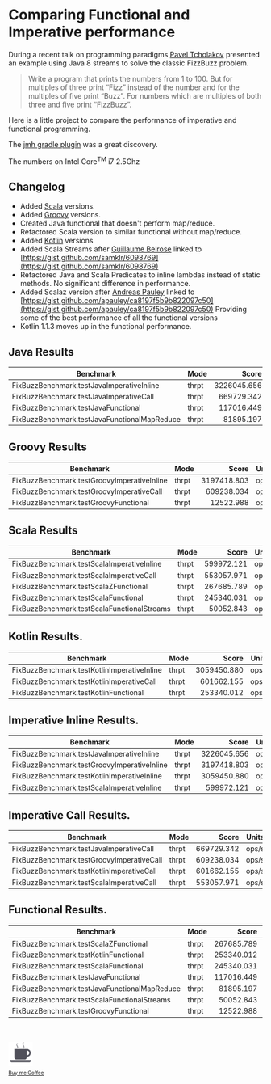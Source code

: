 # Comparing Functional and Imperative performance

During a recent talk on programming paradigms [Pavel Tcholakov](https://twitter.com/pavletko) presented an example using
Java 8 streams to solve the classic FizzBuzz problem.

> Write a program that prints the numbers from 1 to 100.
  But for multiples of three print “Fizz” instead of the number and for the multiples of five print “Buzz”.
  For numbers which are multiples of both three and five print “FizzBuzz”.

Here is a little project to compare the performance of imperative and functional programming.

The [jmh gradle plugin](https://github.com/melix/jmh-gradle-plugin) was a great discovery.


The numbers on Intel Core<sup>TM</sup> i7 2.5Ghz

## Changelog
* Added [Scala](http://www.scala-lang.org) versions.
* Added [Groovy](http://www.groovy-lang.org) versions.
* Created Java functional that doesn't perform map/reduce.
* Refactored Scala version to similar functional without map/reduce.
* Added [Kotlin](https://kotlinlang.org) versions
* Added Scala Streams after [Guillaume Belrose](https://twitter.com/gbelrose) linked to [https://gist.github.com/samklr/6098769](https://gist.github.com/samklr/6098769)
* Refactored Java and Scala Predicates to inline lambdas instead of static methods. No significant difference in performance.
* Added Scalaz version after [Andreas Pauley](https://twitter.com/apauley) linked to [https://gist.github.com/apauley/ca8197f5b9b822097c50](https://gist.github.com/apauley/ca8197f5b9b822097c50) Providing some of the best performance of all the functional versions
* Kotlin 1.1.3 moves up in the functional performance.

## Java Results
|Benchmark | Mode | Score|Units|
|----------|------|-----:|-----|
|FixBuzzBenchmark.testJavaImperativeInline   | thrpt |  3226045.656| ops/s|
|FixBuzzBenchmark.testJavaImperativeCall     | thrpt |   669729.342| ops/s|
|FixBuzzBenchmark.testJavaFunctional         | thrpt |   117016.449| ops/s|
|FixBuzzBenchmark.testJavaFunctionalMapReduce| thrpt |    81895.197| ops/s|

## Groovy Results
|Benchmark | Mode | Score|Units|
|----------|------|-----:|-----|
|FixBuzzBenchmark.testGroovyImperativeInline | thrpt |  3197418.803| ops/s|
|FixBuzzBenchmark.testGroovyImperativeCall   | thrpt |   609238.034| ops/s|
|FixBuzzBenchmark.testGroovyFunctional       | thrpt |    12522.988| ops/s|

## Scala Results
|Benchmark | Mode | Score|Units|
|----------|------|-----:|-----|
|FixBuzzBenchmark.testScalaImperativeInline  | thrpt |   599972.121| ops/s|
|FixBuzzBenchmark.testScalaImperativeCall    | thrpt |   553057.971| ops/s|
|FixBuzzBenchmark.testScalaZFunctional       | thrpt |   267685.789| ops/s|
|FixBuzzBenchmark.testScalaFunctional        | thrpt |   245340.031| ops/s|
|FixBuzzBenchmark.testScalaFunctionalStreams | thrpt |    50052.843| ops/s|

## Kotlin Results.
|Benchmark | Mode | Score|Units|
|----------|------|-----:|-----|
|FixBuzzBenchmark.testKotlinImperativeInline | thrpt |  3059450.880| ops/s|
|FixBuzzBenchmark.testKotlinImperativeCall   | thrpt |   601662.155| ops/s|
|FixBuzzBenchmark.testKotlinFunctional       | thrpt |   253340.012| ops/s|

## Imperative Inline Results.
|Benchmark | Mode | Score|Units|
|----------|------|-----:|-----|
|FixBuzzBenchmark.testJavaImperativeInline   | thrpt |  3226045.656| ops/s|
|FixBuzzBenchmark.testGroovyImperativeInline | thrpt |  3197418.803| ops/s|
|FixBuzzBenchmark.testKotlinImperativeInline | thrpt |  3059450.880| ops/s|
|FixBuzzBenchmark.testScalaImperativeInline  | thrpt |   599972.121| ops/s|

## Imperative Call Results.
|Benchmark | Mode | Score|Units|
|----------|------|-----:|-----|
|FixBuzzBenchmark.testJavaImperativeCall     | thrpt |   669729.342| ops/s|
|FixBuzzBenchmark.testGroovyImperativeCall   | thrpt |   609238.034| ops/s|
|FixBuzzBenchmark.testKotlinImperativeCall   | thrpt |   601662.155| ops/s|
|FixBuzzBenchmark.testScalaImperativeCall    | thrpt |   553057.971| ops/s|


## Functional Results.
|Benchmark | Mode | Score|Units|
|----------|------|-----:|-----|
|FixBuzzBenchmark.testScalaZFunctional       | thrpt |   267685.789| ops/s|
|FixBuzzBenchmark.testKotlinFunctional       | thrpt |   253340.012| ops/s|
|FixBuzzBenchmark.testScalaFunctional        | thrpt |   245340.031| ops/s|
|FixBuzzBenchmark.testJavaFunctional         | thrpt |   117016.449| ops/s|
|FixBuzzBenchmark.testJavaFunctionalMapReduce| thrpt |    81895.197| ops/s|
|FixBuzzBenchmark.testScalaFunctionalStreams | thrpt |    50052.843| ops/s|
|FixBuzzBenchmark.testGroovyFunctional       | thrpt |    12522.988| ops/s|

[<br/><br/><img width="48px" height="48px" src="https://raw.githubusercontent.com/corneil/spring-data-rest-angular-demo/master/buy-me-coffee.png"><img><br/><span style="font-size: x-small">Buy me Coffee</span>](https://www.paypal.com/cgi-bin/webscr?cmd=_donations&business=corneil%2eduplessis%40gmail%2ecom&lc=ZA&item_name=Corneil%20du%20Plessis&currency_code=USD&bn=PP%2dDonationsBF%3abtn_donateCC_LG%2egif%3aNonHosted)

